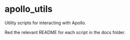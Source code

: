 # apollo_utils
Utility scripts for interacting with Apollo.

Red the relevant README for each script in the docs folder.
